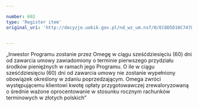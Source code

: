 ```yaml
---

number: 692
type: 'Register item'
original_uri: 'http://decyzje.uokik.gov.pl/nd_wz_um.nsf/0/EC8D5D10C74789ECC12572DD00329660?OpenDocument'


---
```


„Inwestor Programu zostanie przez Omegę w ciągu sześćdziesięciu (60) dni od zawarcia umowy zawiadomiony o terminie pierwszego przydziału środków pieniężnych w ramach jego Programu. O ile w ciągu sześćdziesięciu (60) dni od zawarcia umowy nie zostanie wypełniony obowiązek określony w zdaniu poprzedzającym. Omega zwróci występującemu klientowi kwotę opłaty przygotowawczej zrewaloryzowaną o średnie ważone oprocentowanie w stosunku rocznym rachunków terminowych w złotych polskich”
